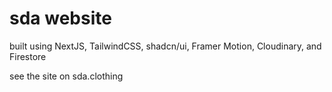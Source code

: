 # sda website

built using NextJS, TailwindCSS, shadcn/ui, Framer Motion, Cloudinary, and Firestore

see the site on sda.clothing
